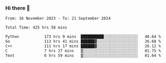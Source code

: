 ### Hi there 👋

<!--
**floyiac/floyiac** is a ✨ _special_ ✨ repository because its `README.md` (this file) appears on your GitHub profile.

Here are some ideas to get you started:

- 🔭 I’m currently working on ...
- 🌱 I’m currently learning ...
- 👯 I’m looking to collaborate on ...
- 🤔 I’m looking for help with ...
- 💬 Ask me about ...
- 📫 How to reach me: ...
- 😄 Pronouns: ...
- ⚡ Fun fact: ...
-->

<!--START_SECTION:waka-->

```txt
From: 16 November 2023 - To: 21 September 2024

Total Time: 425 hrs 58 mins

Python           173 hrs 9 mins  ██████████░░░░░░░░░░░░░░░   40.64 %
Go               113 hrs 41 mins ██████▓░░░░░░░░░░░░░░░░░░   26.68 %
C++              111 hrs 17 mins ██████▓░░░░░░░░░░░░░░░░░░   26.12 %
C                7 hrs 27 mins   ▒░░░░░░░░░░░░░░░░░░░░░░░░   01.75 %
Text             6 hrs 59 mins   ▒░░░░░░░░░░░░░░░░░░░░░░░░   01.64 %
```

<!--END_SECTION:waka-->
